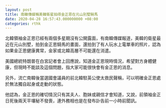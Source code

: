 ```yaml
---
layout: post
title: 南韓傳媒稱美韓衛星拍得金正恩在元山別墅騎馬
date: 2020-04-28 16:57:43.000000000 +08:00
categories: rthk
---
```


北韓領袖金正恩已經有兩個多星期沒有公開露面，有南韓傳媒報道，美韓的衛星最近在元山別墅，拍到金正恩騎馬的畫面，還拍到了有人玩水上電單車的照片，認為如果金正恩健康異常，金家或北韓高層不可能還在消遣。

美國總統特朗普在白宮記者會上回應說，知道金正恩現時情況，希望對方身體健康，但現時不能談及這個問題，指大家可能很快會有金正恩的消息。

另外，流亡南韓後當選國會議員的前北韓駐英公使太救民聲稱，可以明確金正恩處於無法獨自起身或走動的狀態。

他認為，金正恩的確切情況只有其夫人、胞妹或親信才會知道，又說，前領袖金正日死後兩天平壤秘不發喪，連外務相也是在發布訃告前一小時前聞訊。
